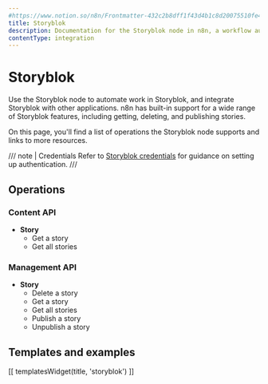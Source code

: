 ```yaml
---
#https://www.notion.so/n8n/Frontmatter-432c2b8dff1f43d4b1c8d20075510fe4
title: Storyblok
description: Documentation for the Storyblok node in n8n, a workflow automation platform. Includes details of operations and configuration, and links to examples and credentials information.
contentType: integration
---
```


# Storyblok

Use the Storyblok node to automate work in Storyblok, and integrate Storyblok with other applications. n8n has built-in support for a wide range of Storyblok features, including getting, deleting, and publishing stories. 

On this page, you'll find a list of operations the Storyblok node supports and links to more resources.

/// note | Credentials
Refer to [Storyblok credentials](/integrations/builtin/credentials/storyblok/) for guidance on setting up authentication. 
///

## Operations

### Content API

- **Story**
    - Get a story
    - Get all stories


### Management API

- **Story**
    - Delete a story
    - Get a story
    - Get all stories
    - Publish a story
    - Unpublish a story

## Templates and examples

<!-- see https://www.notion.so/n8n/Pull-in-templates-for-the-integrations-pages-37c716837b804d30a33b47475f6e3780 -->
[[ templatesWidget(title, 'storyblok') ]]


